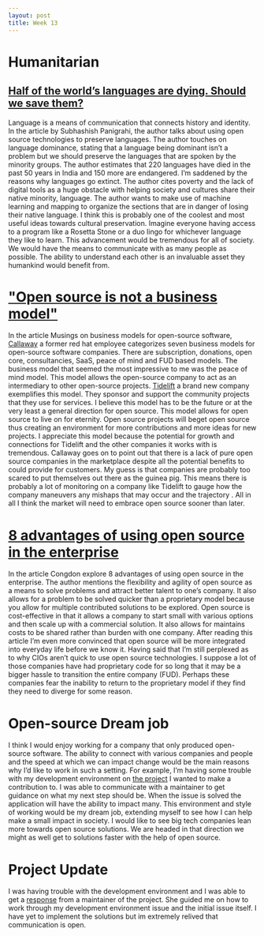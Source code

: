 ```yaml
---
layout: post
title: Week 13
---
```


# Humanitarian
## [Half of the world’s languages are dying. Should we save them?](https://opensource.com/article/17/7/half-world-languages-dying-save-them)

Language is a means of communication that connects history and identity. In the article by Subhashish Panigrahi, the author talks about using open source technologies to preserve languages. The author touches on language dominance, stating that a language being dominant isn’t a problem but we should preserve the languages that are spoken by the minority groups. The author estimates that 220 languages have died in the past 50 years in India and 150 more are endangered. I’m saddened by the reasons why languages go extinct. The author cites poverty and the lack of digital tools as a huge obstacle with helping society and cultures share their native minority, language.
The author wants to make use of machine learning and mapping to organize the sections that are in danger of losing their native language.
I think this is probably one of the coolest and most useful ideas towards cultural preservation. Imagine everyone having access to a program like a Rosetta Stone or a duo lingo for whichever language they like to learn. This advancement would be tremendous for all of society. We would have the means to communicate with as many people as possible. The ability to understand each other is an invaluable asset they humankind would benefit from.

# ["Open source is not a business model"](https://spot.livejournal.com/327801.html)

In the article Musings on business models for open-source software, [Callaway](https://spot.livejournal.com/327801.html) a former red hat employee categorizes seven business models for open-source software companies. There are subscription, donations, open core, consultancies, SaaS, peace of mind and FUD based models. The business model that seemed the most impressive to me was the peace of mind model. This model allows the open-source company to act as an intermediary to other open-source projects. [Tidelift](https://tidelift.com/) a brand new company exemplifies this model. They sponsor and support the community projects that they use for services. I believe this model has to be the future or at the very least a general direction for open source. This model allows for open source to live on for eternity. Open source projects will beget open source thus creating an environment for more contributions and more ideas for new projects. I appreciate this model because the potential for growth and connections for Tidelift and the other companies it works with is tremendous. Callaway goes on to point out that there is a lack of pure open source companies in the marketplace despite all the potential benefits to could provide for customers. My guess is that companies are probably too scared to put themselves out there as the guinea pig. This means there is probably a lot of monitoring on a company like Tidelift to gauge how the company maneuvers any mishaps that may occur and the trajectory . All in all I think the market will need to embrace open source sooner than later.

# [8 advantages of using open source in the enterprise](https://enterprisersproject.com/article/2015/1/top-advantages-open-source-offers-over-proprietary-solutions)
In the article Congdon explore 8 advantages of using open source in the enterprise. The author mentions the flexibility and agility of open source as a means to solve problems and attract better talent to one’s company. It also allows for a problem to be solved quicker than a proprietary model because you allow for multiple contributed solutions to be explored. Open source is cost-effective in that it allows a company to start small with various options and then scale up with a commercial solution. It also allows for maintains costs to be shared rather than burden with one company. After reading this article I’m even more convinced that open source will be more integrated into everyday life before we know it. Having said that I’m still perplexed as to why CIOs aren’t quick to use open source technologies. I suppose a lot of those companies have had proprietary code for so long that it may be a bigger hassle to transition the entire company (FUD). Perhaps these companies fear the inability to return to the proprietary model if they find they need to diverge for some reason.

# Open-source Dream job

I think I would enjoy working for a company that only produced open-source software. The ability to connect with various companies and people and the speed at which we can impact change would be the main reasons why I’d like to work in such a setting. For example, I’m having some trouble with my development environment on [the project](https://github.com/RefugeRestrooms/refugerestrooms) I wanted to make a contribution to. I was able to communicate with a maintainer to get guidance on what my next step should be. When the issue is solved the application will have the ability to impact many. This environment and style of working would be my dream job, extending myself to see how I can help make a small impact in society. I would like to see big tech companies lean more towards open source solutions. We are headed in that direction we might as well get to solutions faster with the help of open source.


# Project Update
I was having trouble with the development environment and I was able to get a [response](https://github.com/RefugeRestrooms/refugerestrooms/issues/563) from a maintainer of the project. She guided me on how to work through my development environment issue and the initial issue itself. I have yet to implement the solutions but im extremely relived that communication is open. 
